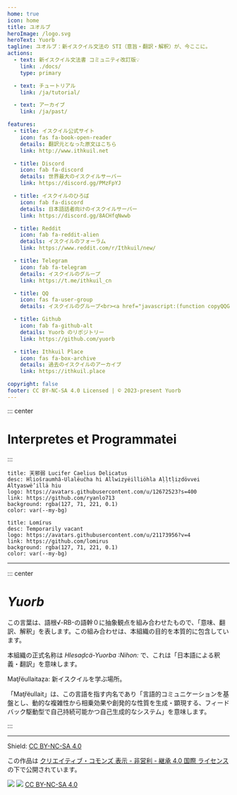 ```yaml
---
home: true
icon: home
title: ユオルブ
heroImage: /logo.svg
heroText: Yuorb
tagline: ユオルブ：新イスクイル文法の STI（意旨・翻訳・解釈）が、今ここに。
actions:
  - text: 新イスクイル文法書 コミュニティ改訂版💡
    link: ./docs/
    type: primary

  - text: チュートリアル
    link: /ja/tutorial/

  - text: アーカイブ
    link: /ja/past/

features:
  - title: イスクイル公式サイト
    icon: fas fa-book-open-reader
    details: 翻訳元となった原文はこちら
    link: http://www.ithkuil.net

  - title: Discord
    icon: fab fa-discord
    details: 世界最大のイスクイルサーバー
    link: https://discord.gg/PMzFpYJ

  - title: イスクイルのひろば
    icon: fab fa-discord
    details: 日本語話者向けのイスクイルサーバー
    link: https://discord.gg/8ACHfqNwwb

  - title: Reddit
    icon: fab fa-reddit-alien
    details: イスクイルのフォーラム
    link: https://www.reddit.com/r/Ithkuil/new/

  - title: Telegram
    icon: fab fa-telegram
    details: イスクイルのグループ
    link: https://t.me/ithkuil_cn

  - title: QQ
    icon: fas fa-user-group
    details: イスクイルのグループ<br><a href="javascript:(function copyQQGroupCode() { const qqGroupCode = '865538600'; const textarea = document.createElement('textarea'); textarea.value = qqGroupCode; document.body.appendChild(textarea); textarea.select(); document.execCommand('copy'); document.body.removeChild(textarea); alert('Group number copied successfully'); })()">Click to copy the QQ group number</a>

  - title: Github
    icon: fab fa-github-alt
    details: Yuorb のリポジトリー
    link: https://github.com/yuorb

  - title: Ithkuil Place
    icon: fas fa-box-archive
    details: 過去のイスクイルのアーカイブ
    link: https://ithkuil.place

copyright: false
footer: CC BY-NC-SA 4.0 Licensed | © 2023-present Yuorb
---
```


::: center
# Interpretes et Programmatei
:::
<div class="vp-card-container">

```component VPCard
title: 天邪弱 Lucifer Caelius Delicatus
desc: Hliošraumhâ-Ulalëučha hi Allwizyëilliöhla Aḷḷtḷiẓdövvei Altyaswë’illä hiu
logo: https://avatars.githubusercontent.com/u/12672523?s=400
link: https://github.com/ryanlo713
background: rgba(127, 71, 221, 0.1)
color: var(--my-bg)
```

```component VPCard
title: Lomírus
desc: Temporarily vacant
logo: https://avatars.githubusercontent.com/u/21173956?v=4
link: https://github.com/lomirus
background: rgba(127, 71, 221, 0.1)
color: var(--my-bg)
```

</div>

------

::: center

# *Yuorb*

この言葉は、語根√-RB-の語幹０に抽象観点を組み合わせたもので、「意味、翻訳、解釈」を表します。この組み合わせは、本組織の目的を本質的に包含しています。

本組織の正式名称は *Hlesaḑcä-Yuorba :Nihon:* で、これは「日本語による釈義・翻訳」を意味します。

Maţřëullaitaẓa: 新イスクイルを学ぶ場所。

「Maţřëullait」は、この言語を指す内名であり「言語的コミュニケーションを基盤とし、動的な複雑性から相乗効果や創発的な性質を生成・顕現する、フィードバック駆動型で自己持続可能かつ自己生成的なシステム」を意味します。

<!----"this feedback-driven, self-sustaining, and autopoietic system that is based on linguistic communication, whose dynamic complexity generates and manifests synergistic and emergent effects and properties."---->

:::

------

Shield: [CC BY-NC-SA 4.0][cc-by-nc-sa]

この作品は [クリエイティブ・コモンズ 表示 - 非営利 - 継承 4.0 国際 ライセンス][cc-by-nc-sa] の下で公開されています。

![][cc-by-nc-sa-image] ![][cc-by-nc-sa-shield] [CC BY-NC-SA 4.0][cc-by-nc-sa]

[cc-by-nc-sa]: http://creativecommons.org/licenses/by-nc-sa/4.0/
[cc-by-nc-sa-image]: https://licensebuttons.net/l/by-nc-sa/4.0/88x31.png
[cc-by-nc-sa-shield]: https://img.shields.io/badge/License-CC%20BY--NC--SA%204.0-lightgrey.svg

